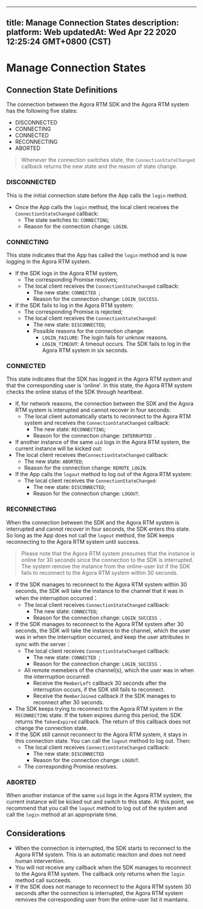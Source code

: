 
---
title: Manage Connection States
description: 
platform: Web
updatedAt: Wed Apr 22 2020 12:25:24 GMT+0800 (CST)
---
# Manage Connection States
## Connection State Definitions

The connection between the Agora RTM SDK and the Agora RTM system has the following five states:

- DISCONNECTED
- CONNECTING
- CONNECTED
- RECONNECTING
- ABORTED

> Whenever the connection switches state, the `ConnectionStateChanged` callback returns the new state and the reason of state change.

### DISCONNECTED

This is the initial connection state before the App calls the `login` method. 

- Once the App calls the `login` method, the local client receives the `ConnectionStateChanged` callback: 
  - The state switches to: `CONNECTING`;
  - Reason for the connection change: `LOGIN`. 

### CONNECTING

This state indicates that the App has called the `login` method and is now logging in the Agora RTM system. 

- If the SDK logs in the Agora RTM system,
  - The corresponding Promise resolves;
  - The local client receives the `ConnectionStateChanged` callback:
    - The new state: `CONNECTED `;
    - Reason for the connection change: `LOGIN_SUCCESS`.
- If the SDK fails to log in the Agora RTM system:
  - The corresponding Promise is rejected;
  - The local client receives the `ConnectionStateChanged`:
    - The new state: `DISCONNECTED`; 
    - Possible reasons for the connection change:
      - `LOGIN_FAILURE`: The login fails for unknow reasons. 
      - `LOGIN_TIMEOUT`: A timeout occurs. The SDK fails to log in the Agora RTM system in six seconds. 

### CONNECTED

This state indicates that the SDK has logged in the Agora RTM system and that the corresponding user is 'online'. In this state, the Agora RTM system checks the online status of the SDK through heartbeat. 
- If, for network reasons, the connection between the SDK and the Agora RTM system is interupted and cannot recover in four seconds: 
  - The local client automatically starts to reconnect to the Agora RTM system and receives the `ConnectionStateChanged` callback:
    - The new state: `RECONNECTING`;
    - Reason for the connection change: `INTERRUPTED `.
-  If another instance of the same `uid` logs in the Agora RTM system, the current instance will be kicked out: 
  - The local client receives the`ConnectionStateChanged` callback:
    - The new state: `ABORTED`;
    - Reason for the connection change: `REMOTE_LOGIN`.
- If the App calls the `logout` method to log out of the Agora RTM system: 
  - The local client receives the `ConnectionStateChanged`:
    - The new state: `DISCONNECTED`;
    - Reason for the connection change: `LOGOUT`.

### RECONNECTING

When the connection between the SDK and the Agora RTM system is interrupted and cannot recover in four seconds, the SDK enters this state. So long as the App does not call the `logout` method, the SDK keeps reconnecting to the Agora RTM system until success.

> Please note that the Agora RTM system presumes that the instance is online for 30 seconds since the connection to the SDK is interrupted. The system remove the instance from the online-user list if the SDK fails to reconnect to the Agora RTM system within 30 seconds. 

- If the SDK manages to reconnect to the Agora RTM system within 30 seconds, the SDK will take the instance to the channel that it was in when the interruption occurred：
  - The local client receives `ConnectionStateChanged` callback:
    - The new state: `CONNECTED`;
    - Reason for the connection change: `LOGIN_SUCCESS `.
- If the SDK manages to reconnect to the Agora RTM system after 30 seconds, the SDK will take the instance to the channel, which the user was in when the interruption occurred, and keep the user attributes in sync with the server：
  - The local client receives `ConnectionStateChanged` callback:
    - The new state: `CONNECTED `;
    - Reason for the connection change: `LOGIN_SUCCESS `.
  - All remote memebers of the channel(s), which the user was in when the interrruption occurred: 
    - Receive the `MemberLeft` callback 30 seconds after the interruption occurs, if the SDK still fails to reconnect. 
    - Receive the `MemberJoined` callback if the SDK manages to reconnect after 30 seconds. 
- The SDK keeps trying to reconnect to the Agora RTM system in the `RECONNECTING` state. If the token expires during this period, the SDK returns the `TokenExpired` callback. The return of this callback does not change the connection state. 
- If the SDK still cannot reconnect to the Agora RTM system, it stays in this connection state. You can call the `logout` method to log out. Then:
  - The local client receives `ConnectionStateChanged` callback:
    - The new state: `DISCONNECTED`
    - Reason for the connection change:  ` LOGOUT `.
  - The corresponding Promise resolves.

### ABORTED 

When another instance of the same `uid` logs in the Agora RTM system,  the current instance will be kicked out and switch to this state. At this point, we recommend that you call the `logout` method to log out of the system and call the `login` method at an appropriate time. 


## Considerations

- When the connection is interrupted, the SDK starts to reconnect to the Agora RTM system. This is an automatic reaction and does not need human intervention. 
- You will not receive any callback when the SDK manages to reconnect to the Agora RTM system. The callback only returns when the `login` method call succeeds. 
- If the SDK does not manage to reconnect to the Agora RTM system 30 seconds after the connection is interrupted, the Agora RTM system removes the corresponding user from the online-user list it maintains. 
